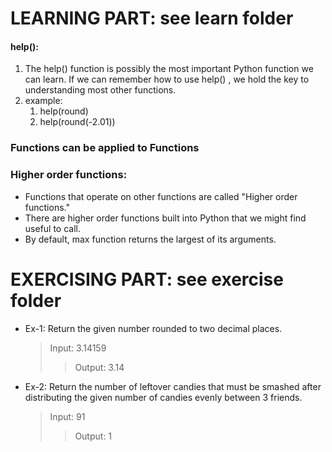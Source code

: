 # LEARNING PART: see learn folder

#### help():

1. The help() function is possibly the most important Python function we can learn. If we can remember how to use help()
   , we hold the key to understanding most other functions.
2. example:
    1. help(round)
    2. help(round(-2.01))

### Functions can be applied to Functions

### Higher order functions:

* Functions that operate on other functions are called "Higher order functions."
* There are higher order functions built into Python that we might find useful to call.
* By default, max function returns the largest of its arguments.

# EXERCISING PART: see exercise folder

* Ex-1: Return the given number rounded to two decimal places.
  > Input: 3.14159
  >> Output: 3.14
  
* Ex-2: Return the number of leftover candies that must be smashed after distributing the given number of candies evenly between 3 friends.
  > Input: 91
  >> Output: 1